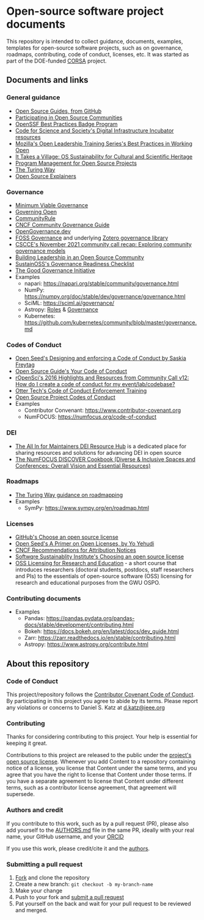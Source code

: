 # Open-source software project documents
This repository is intended to collect guidance, documents, examples, templates for open-source software projects, such as on governance, roadmaps, contributing, code of conduct, licenses, etc. It was started as part of the DOE-funded [CORSA](https://corsa.center) project.

## Documents and links

### General guidance

* [Open Source Guides, from GitHub](https://opensource.guide)
* [Participating in Open Source Communities](https://www.linuxfoundation.org/resources/open-source-guides/participating-in-open-source-communities)
* [OpenSSF Best Practices Badge Program](https://www.bestpractices.dev/en)
* [Code for Science and Society's Digital Infrastructure Incubator resources](https://www.codeforsociety.org/incubator/resources/dii-resource)
* [Mozilla's Open Leadership Training Series's Best Practices in Working Open](https://web.archive.org/web/20241028115543/https://mozilla.github.io/open-leadership-training-series/)
* [It Takes a Village: OS Sustainability for Cultural and Scientific Heritage](https://itav.lyrasis.org)
* [Program Management for Open Source Projects](https://pragprog.com/titles/bcosp/program-management-for-open-source-projects/)
* [The Turing Way](https://book.the-turing-way.org/index.html)
* [Open Source Explainers](https://ospo.library.jhu.edu/learn-grow/ospo-explainers/)

### Governance

* [Minimum Viable Governance](https://github.com/github/MVG)
* [Governing Open](https://governingopen.com)
* [CommunityRule](https://communityrule.info/)
* [CNCF Community Governance Guide](https://contribute.cncf.io/maintainers/governance/)
* [OpenGovernance.dev](https://github.com/opengovernance/opengovernance.dev)
* [FOSS Governance](https://fossgovernance.org/) and underlying [Zotero governance library](https://www.zotero.org/groups/2310183/foss_governance/library)
* [CSCCE's November 2021 community call recap: Exploring community governance models](https://www.cscce.org/2021/11/19/novembers-community-call-recap-exploring-community-governance-models/)
* [Building Leadership in an Open Source Community](https://www.linuxfoundation.org/resources/open-source-guides/building-leadership-in-an-open-source-community)
* [SustainOSS's Governance Readiness Checklist](https://sustainers.github.io/governance-readiness/)
* [The Good Governance Initiative](https://ospo-alliance.org/ggi/introduction/)
* Examples
  * napari: https://napari.org/stable/community/governance.html
  * NumPy: https://numpy.org/doc/stable/dev/governance/governance.html
  * SciML: https://sciml.ai/governance/
  * Astropy: [Roles](https://www.astropy.org/team.html) & [Governance](https://github.com/astropy/astropy-APEs/blob/main/APE0.rst#the-coordination-committee)
  * Kubernetes: https://github.com/kubernetes/community/blob/master/governance.md

### Codes of Conduct 

* [Open Seed's Designing and enforcing a Code of Conduct by Saskia Freytag](https://docs.google.com/presentation/d/1E0HBEzzuO3VjNLwM3ThWLJ27R6h359j0DO4jwfcFkCw/edit)
* [Open Source Guide's Your Code of Conduct](https://opensource.guide/code-of-conduct/)
* [rOpenSci's 2016 Highlights and Resources from Community Call v12: How do I create a code of conduct for my event/lab/codebase?](https://ropensci.org/blog/2016/12/21/commcallv12-review-coc/)
* [Otter Tech's Code of Conduct Enforcement Training](https://otter.technology/code-of-conduct-training/)
* [Open Source Project Codes of Conduct](https://opensourceconduct.com/)
* Examples
  * Contributor Convenant: https://www.contributor-covenant.org
  * NumFOCUS: https://numfocus.org/code-of-conduct

### DEI

* [The All In for Maintainers DEI Resource Hub](https://allinopensource.org/maintainers/DEI-resources/)  is a dedicated place for sharing resources and solutions for advancing DEI in open source
* [The NumFOCUS DISCOVER Cookbook (Diverse & Inclusive Spaces and Conferences: Overall Vision and Essential Resources)](https://discover-cookbook.numfocus.org/intro.html)

### Roadmaps

* [The Turing Way guidance on roadmapping](https://the-turing-way.netlify.app/project-design/project-repo/project-repo-roadmapping.html)
* Examples
  * SymPy: https://www.sympy.org/en/roadmap.html
 
### Licenses

* [GitHub's Choose an open source license](https://choosealicense.com)
* [Open Seed's A Primer on Open Licenses, by Yo Yehudi](https://docs.google.com/presentation/d/e/2PACX-1vQsH4kNQ838uk6mHw8w6YuR8hgg4JXZ10lkNdaVC05zfMEZpU1xDRyT_B6A3s9rqirP2RhAndi-G6dd/pub)
* [CNCF Recommendations for Attribution Notices](https://github.com/cncf/foundation/blob/main/recommendations-for-attribution.md)
* [Softwqre Sustainablity Institute's Choosing an open source license](https://www.software.ac.uk/guide/choosing-open-source-licence)
* [OSS Licensing for Research and Education](https://gw-ospo.github.io/oss-licensing/intro.html) - a short course that introduces researchers (doctoral students, postdocs, staff researchers and PIs) to the essentials of open-source software (OSS) licensing for research and educational purposes from the GWU OSPO.

### Contributing documents

* Examples
  * Pandas: https://pandas.pydata.org/pandas-docs/stable/development/contributing.html
  * Bokeh: https://docs.bokeh.org/en/latest/docs/dev_guide.html
  * Zarr: https://zarr.readthedocs.io/en/stable/contributing.html
  * Astropy: https://www.astropy.org/contribute.html

## About this repository

### Code of Conduct
This project/repository follows the [Contributor Covenant Code of Conduct](https://www.contributor-covenant.org/version/2/1/code_of_conduct/). By participating in this project you agree to abide by its terms. Please report any violations or concerns to Daniel S. Katz at d.katz@ieee.org

### Contributing

Thanks for considering contributing to this project. Your help is essential for keeping it great.

Contributions to this project are released to the public under the [project's open source license](LICENSE). Whenever you add Content to a repository containing notice of a license, you license that Content under the same terms, and you agree that you have the right to license that Content under those terms. If you have a separate agreement to license that Content under different terms, such as a contributor license agreement, that agreement will supersede.

### Authors and credit

If you contribute to this work, such as by a pull request (PR), please also add yourself to the [AUTHORS.md](./AUTHORS.md) file in the same PR, ideally with your real name, your GitHub username, and your [ORCID](https://orcid.org)

If you use this work, please credit/cite it and the [authors](./AUTHORS.md).

### Submitting a pull request

1. [Fork](https://github.com/corsa-center/oss-documents/fork) and clone the repository
2. Create a new branch: `git checkout -b my-branch-name`
3. Make your change
4. Push to your fork and [submit a pull request](https://github.com/corsa-center/oss-documents/compare)
5. Pat yourself on the back and wait for your pull request to be reviewed and merged.



